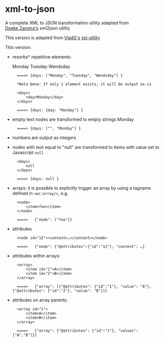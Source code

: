 xml-to-json
===========

A complete XML to JSON transformation utility adapted from  
[Doeke Zanstra's][1] xml2json utility 

This version is adapted from [VladG's][2] [xsl-utility][3]


This version:

- resorbs* repetitive elements:

  	<days>
			<day>Monday</day>
			<day>Tuesday</day>
			<day>Wendsday</day>
		</days>

		====> {days: ["Monday", "Tuesday", "Wendsday"] }

		*Nota bene: If only 1 element exists, it will be output as-is

		<days>
			<day>Monday</day>
		</days>

		====> {days: {day: "Monday"} }


- empty text nodes are transformed to empty strings
		<days>
			<day></day>
			<day>Monday</day>
		</days>

		====> {days: ["", "Monday"] }


- numbers are output as integers
- nodes with text equal to "null" are transformed to items with value set to Javascript `null`

		<days>
			null
		</days>

		====> {days: null }

- arrays: it is possible to explicitly trigger an array by using a tagname defined in `<wc:array/>`, e.g.

		<node>
			<item>foo</item>
		</node>

		====>	{"node": ["foo"]}

- attributes

		<node id="12"><content>…</content></node>

		====>	{"node": {"@attributes":{"id":"12"}, "content": …}

- attributes within arrays:

		<array>
			<item id="1">A</item>
			<item id="2">B</item>
		</array>

		====>	{"array": [{"@attributes": {"id":"1"}, "value": "A"},{"@attributes": {"id":"2"}, "value": "B"}]}

- attributes on array parents:

		<array id="1">
			<item>A</item>
			<item>B</item>
		</array>

		====>	{"array": {"@attributes": {"id":"1"}, "values": ["A","B"]}}



[1]:http://code.google.com/p/xml2json-xslt/
[2]:https://github.com/vlad-ghita
[3]:http://getsymphony.com/download/xslt-utilities/view/64195/